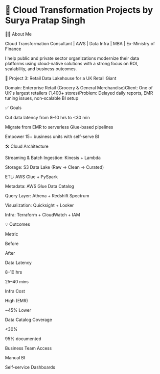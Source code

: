 # 💼 Cloud Transformation Projects by Surya Pratap Singh

👨‍💻 About Me

Cloud Transformation Consultant | AWS | Data Infra | MBA | Ex-Ministry of Finance

I help public and private sector organizations modernize their data platforms using cloud-native solutions with a strong focus on ROI, scalability, and business outcomes.

📁 Project 3: Retail Data Lakehouse for a UK Retail Giant

Domain: Enterprise Retail (Grocery & General Merchandise)Client: One of UK's largest retailers (1,400+ stores)Problem: Delayed daily reports, EMR tuning issues, non-scalable BI setup

✅ Goals

Cut data latency from 8–10 hrs to <30 min

Migrate from EMR to serverless Glue-based pipelines

Empower 15+ business units with self-serve BI

🛠️ Cloud Architecture

Streaming & Batch Ingestion: Kinesis + Lambda

Storage: S3 Data Lake (Raw → Clean → Curated)

ETL: AWS Glue + PySpark

Metadata: AWS Glue Data Catalog

Query Layer: Athena + Redshift Spectrum

Visualization: Quicksight + Looker

Infra: Terraform + CloudWatch + IAM

💡 Outcomes

Metric

Before

After

Data Latency

8–10 hrs

25–40 mins

Infra Cost

High (EMR)

~45% Lower

Data Catalog Coverage

<30%

95% documented

Business Team Access

Manual BI

Self-service Dashboards

